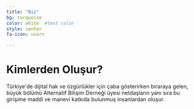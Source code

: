 ```yaml
---
title: "Biz"
bg: turquoise     
color: white  #text color
style: center
fa-icon: users

---
```


# Kimlerden Oluşur?
Türkiye'de dijital hak ve özgürlükler için çaba gösterirken biraraya gelen, büyük bölümü Alternatif Bilişim Derneği üyesi netdaşların yanı sıra bu girişime maddi ve manevi katkıda bulunmuş insanlardan oluşur.
